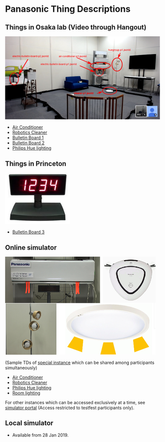 # Panasonic Thing Descriptions

## Things in Osaka lab (Video through Hangout)

![Lab Image](images/Panasonic_Osaka_Lab_Things_Arrangement.png)

- [Air Conditioner](panasonic-server-real/airConditioner_p1.jsonld)
- [Robotics Cleaner](panasonic-server-real/cleaner_p1.jsonld)
- [Bulletin Board 1](panasonic-server-real/electricBulletinBoard_p1.jsonld)
- [Bulletin Board 2](panasonic-server-real/electricBulletinBoard_p2.jsonld)
- [Philips Hue lighting](panasonic-server-real/huegroup_p1.jsonld)

## Things in Princeton

![Bulletin Board 3](images/Panasonic_Bulletin_Board.png)

- [Bulletin Board 3](panasonic-server-real/electricBulletinBoard_p3.jsonld)

## Online simulator

![Online Simulator Devices](images/Panasonic_Online_Simulator_devices.png)

(Sample TDs of [special instance](https://w3c.p-wot.com:3009) which can be shared among participants simultaneously)

- [Air Conditioner](panasonic-server-simulator/PanaSimAirConditioner5.jsonld)
- [Robotics Cleaner](panasonic-server-simulator/PanaSimCleaner5.jsonld)
- [Philips Hue lighting](panasonic-server-simulator/PanaSimHueGroup5.jsonld)
- [Room lighting](panasonic-server-simulator/PanaSimRoomLight5.jsonld)

For other instances which can be accessed exclusively at a time, see [simulator portal](https://w3c.p-wot.com:3011) (Access restricted to testfest participants only).

## Local simulator

- Available from 28 Jan 2019.
